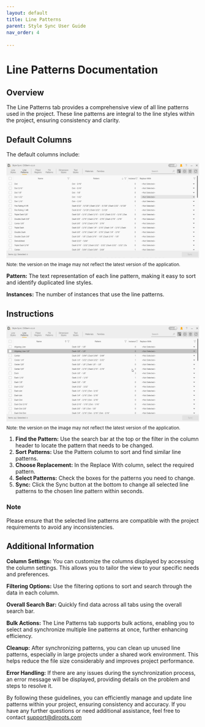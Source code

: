 ```yaml
---
layout: default
title: Line Patterns
parent: Style Sync User Guide
nav_order: 4

---
```


# Line Patterns Documentation

##  Overview

The Line Patterns tab provides a comprehensive view of all line patterns used in the project. These line patterns are integral to the line styles within the project, ensuring consistency and clarity.

##  Default Columns

The default columns include:

![DiStem Style Sync - Line Styles UI](../../../assets\images\StyleSync\DS_SS_LP_UI.png)  
<sub>Note: the version on the image may not reflect the latest version of the application.</sub>


**Pattern:** The text representation of each line pattern, making it easy to sort and identify duplicated line styles.

**Instances:** The number of instances that use the line patterns.

##  Instructions

![DiStem Style Sync - Line Patterns](../../../assets\images\StyleSync\DS_SS_LP_SyncLinePatterns.gif)
<sub>Note: the version on the image may not reflect the latest version of the application.</sub>


1. **Find the Pattern:** Use the search bar at the top or the filter in the column header to locate the pattern that needs to be changed.
2. **Sort Patterns:** Use the Pattern column to sort and find similar line patterns.
3. **Choose Replacement:** In the Replace With column, select the required pattern.
4. **Select Patterns:** Check the boxes for the patterns you need to change.
5. **Sync:** Click the Sync button at the bottom to change all selected line patterns to the chosen line pattern within seconds.

###  Note

Please ensure that the selected line patterns are compatible with the project requirements to avoid any inconsistencies.

##  Additional Information

**Column Settings:** You can customize the columns displayed by accessing the column settings. This allows you to tailor the view to your specific needs and preferences.

**Filtering Options:** Use the filtering options to sort and search through the data in each column.

**Overall Search Bar:** Quickly find data across all tabs using the overall search bar.

**Bulk Actions:** The Line Patterns tab supports bulk actions, enabling you to select and synchronize multiple line patterns at once, further enhancing efficiency.

**Cleanup:** After synchronizing patterns, you can clean up unused line patterns, especially in large projects under a shared work environment. This helps reduce the file size considerably and improves project performance.

**Error Handling:** If there are any issues during the synchronization process, an error message will be displayed, providing details on the problem and steps to resolve it.

By following these guidelines, you can efficiently manage and update line patterns within your project, ensuring consistency and accuracy. If you have any further questions or need additional assistance, feel free to contact support@diroots.com